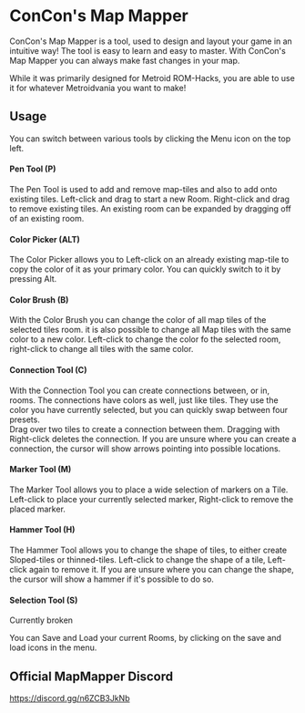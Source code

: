 # ConCon's Map Mapper
ConCon's Map Mapper is a tool, used to design and layout your game in an intuitive way!
The tool is easy to learn and easy to master. With ConCon's Map Mapper you can always make fast changes
in your map.

While it was primarily designed for Metroid ROM-Hacks, you are able to use it for whatever Metroidvania you want to make!


## Usage

You can switch between various tools by clicking the Menu icon on the top left.

#### Pen Tool (P)
The Pen Tool is used to add and remove map-tiles and also to add onto existing tiles. Left-click and drag to start a new Room. Right-click and drag to remove existing tiles. An existing room can be expanded by dragging off of an existing room.

#### Color Picker (ALT)
The Color Picker allows you to Left-click on an already existing map-tile to copy the color of it as your primary color. You can quickly switch to it by pressing Alt.

#### Color Brush (B)
With the Color Brush you can change the color of all map tiles of the selected tiles room. it is also possible to change all Map tiles with the same color to a new color. Left-click to change the color fo the selected room, right-click to change all tiles with the same color.

#### Connection Tool (C)
With the Connection Tool you can create connections between, or in, rooms. The connections have colors as well, just like tiles. They use the color you have currently selected, but you can quickly swap between four presets.  
Drag over two tiles to create a connection between them. Dragging with Right-click deletes the connection. If you are unsure where you can create a connection, the cursor will show arrows pointing into possible locations.

#### Marker Tool (M)
The Marker Tool allows you to place a wide selection of markers on a Tile. Left-click to place your currently selected marker, Right-click to remove the placed marker.

#### Hammer Tool (H)
The Hammer Tool allows you to change the shape of tiles, to either create Sloped-tiles or thinned-tiles. Left-click to change the shape of a tile, Left-click again to remove it. If you are unsure where you can change the shape, the cursor will show a hammer if it's possible to do so.

#### Selection Tool (S)
Currently broken

You can Save and Load your current Rooms, by clicking on the save and load icons in the menu.


## Official MapMapper Discord

https://discord.gg/n6ZCB3JkNb
